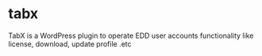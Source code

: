# tabx
TabX is a WordPress plugin to operate EDD user accounts functionality like license, download, update profile .etc
